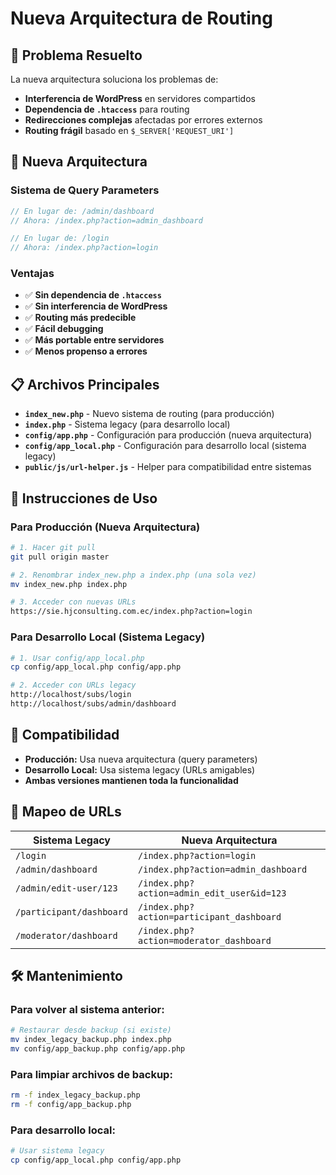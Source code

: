 # Nueva Arquitectura de Routing

## 🎯 **Problema Resuelto**

La nueva arquitectura soluciona los problemas de:
- **Interferencia de WordPress** en servidores compartidos
- **Dependencia de `.htaccess`** para routing
- **Redirecciones complejas** afectadas por errores externos
- **Routing frágil** basado en `$_SERVER['REQUEST_URI']`

## 🚀 **Nueva Arquitectura**

### **Sistema de Query Parameters**
```php
// En lugar de: /admin/dashboard
// Ahora: /index.php?action=admin_dashboard

// En lugar de: /login  
// Ahora: /index.php?action=login
```

### **Ventajas**
- ✅ **Sin dependencia de `.htaccess`**
- ✅ **Sin interferencia de WordPress**
- ✅ **Routing más predecible**
- ✅ **Fácil debugging**
- ✅ **Más portable entre servidores**
- ✅ **Menos propenso a errores**

## 📋 **Archivos Principales**

- **`index_new.php`** - Nuevo sistema de routing (para producción)
- **`index.php`** - Sistema legacy (para desarrollo local)
- **`config/app.php`** - Configuración para producción (nueva arquitectura)
- **`config/app_local.php`** - Configuración para desarrollo local (sistema legacy)
- **`public/js/url-helper.js`** - Helper para compatibilidad entre sistemas

## 🔧 **Instrucciones de Uso**

### **Para Producción (Nueva Arquitectura)**
```bash
# 1. Hacer git pull
git pull origin master

# 2. Renombrar index_new.php a index.php (una sola vez)
mv index_new.php index.php

# 3. Acceder con nuevas URLs
https://sie.hjconsulting.com.ec/index.php?action=login
```

### **Para Desarrollo Local (Sistema Legacy)**
```bash
# 1. Usar config/app_local.php
cp config/app_local.php config/app.php

# 2. Acceder con URLs legacy
http://localhost/subs/login
http://localhost/subs/admin/dashboard
```

## 🔄 **Compatibilidad**

- **Producción:** Usa nueva arquitectura (query parameters)
- **Desarrollo Local:** Usa sistema legacy (URLs amigables)
- **Ambas versiones mantienen toda la funcionalidad**

## 📝 **Mapeo de URLs**

| Sistema Legacy | Nueva Arquitectura |
|---|---|
| `/login` | `/index.php?action=login` |
| `/admin/dashboard` | `/index.php?action=admin_dashboard` |
| `/admin/edit-user/123` | `/index.php?action=admin_edit_user&id=123` |
| `/participant/dashboard` | `/index.php?action=participant_dashboard` |
| `/moderator/dashboard` | `/index.php?action=moderator_dashboard` |

## 🛠️ **Mantenimiento**

### **Para volver al sistema anterior:**
```bash
# Restaurar desde backup (si existe)
mv index_legacy_backup.php index.php
mv config/app_backup.php config/app.php
```

### **Para limpiar archivos de backup:**
```bash
rm -f index_legacy_backup.php
rm -f config/app_backup.php
```

### **Para desarrollo local:**
```bash
# Usar sistema legacy
cp config/app_local.php config/app.php
```
